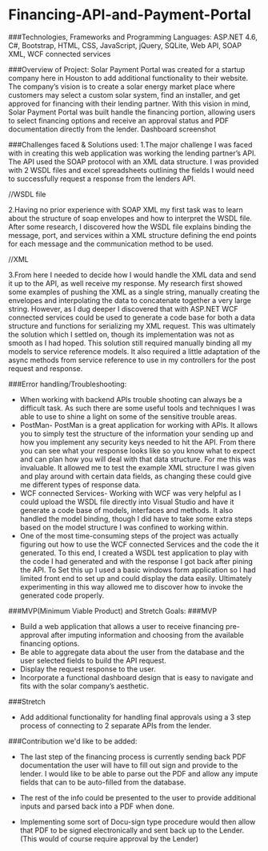 # Financing-API-and-Payment-Portal
 
###Technologies, Frameworks and Programming Languages:
ASP.NET 4.6, C#, Bootstrap, HTML, CSS, JavaScript, jQuery, SQLite, Web API, SOAP XML, WCF connected services

###Overview of Project:
Solar Payment Portal was created for a startup company here in Houston to add additional functionality to their website. The company’s vision is to create a solar energy market place where customers may select a custom solar system, find an installer, and get approved for financing with their lending partner.  With this vision in mind, Solar Payment Portal was built handle the financing portion, allowing users to select financing options and receive an approval status and PDF documentation directly from the lender. 
Dashboard screenshot

###Challenges faced & Solutions used:
1.The major challenge I was faced with in creating this web application was working the lending partner’s API. The API used the SOAP protocol with an XML data structure. I was provided with 2 WSDL files and excel spreadsheets outlining the fields I would need to successfully request a response from the lenders API. 

//WSDL file

2.Having no prior experience with SOAP XML my first task was to learn about the structure of soap envelopes and how to interpret the WSDL file. After some research, I discovered how the WSDL file explains binding the message, port, and services within a XML structure defining the end points for each message and the communication method to be used. 

//XML

3.From here I needed to decide how I would handle the XML data and send it up to the API, as well receive my response. My research first showed some examples of pushing the XML as a single string, manually creating the envelopes and interpolating the data to concatenate together a very large string. However, as I dug deeper I discovered that with ASP.NET WCF connected services could be used to generate a code base for both a data structure and functions for serializing my XML request. This was ultimately the solution which I settled on, though its implementation was not as smooth as I had hoped. This solution still required manually binding all my models to service reference models.  It also required a little adaptation of the async methods from service reference to use in my controllers for the post request and response. 

###Error handling/Troubleshooting:
- When working with backend APIs trouble shooting can always be a difficult task. As such there are some useful tools and techniques I was able to use to shine a light on some of the sensitive trouble areas. 
- PostMan- PostMan is a great application for working with APIs. It allows you to simply test the structure of the information your sending up and how you implement any security keys needed to hit the API. From there you can see what your response looks like so you know what to expect and can plan how you will deal with that data structure. For me this was invaluable. It allowed me to test the example XML structure I was given and play around with certain data fields, as changing these could give me different types of response data. 
- WCF connected Services- Working with WCF was very helpful as I could upload the WSDL file directly into Visual Studio and have it generate a code base of models, interfaces and methods. It also handled the model binding, though I did have to take some extra steps based on the model structure I was confined to working within. 
- One of the most time-consuming steps of the project was actually figuring out how to use the WCF connected Services and the code the it generated. To this end, I created a WSDL test application to play with the code I had generated and with the response I got back after pining the API. To Set this up I used a basic windows form application so I had limited front end to set up and could display the data easily. Ultimately experimenting in this way allowed me to discover how to invoke the generated code properly. 

###MVP(Minimum Viable Product) and Stretch Goals:
###MVP
- Build a web application that allows a user to receive financing pre- approval after imputing information and choosing from the available financing options. 
- Be able to aggregate data about the user from the database and the user selected fields to build the API request.
- Display the request response to the user. 
- Incorporate a functional dashboard design that is easy to navigate and fits with the solar company’s aesthetic.

###Stretch

- Add additional functionality for handling final approvals using a 3 step process of connecting to 2 separate APIs from the lender. 


###Contribution we'd like to be added:

- The last step of the financing process is currently sending back PDF documentation the user will have to fill out sign and provide to the lender. I would like to be able to parse out the PDF and allow any impute fields that can to be auto-filled from the database. 

- The rest of the info could be presented to the user to provide additional inputs and parsed back into a PDF when done. 

- Implementing some sort of Docu-sign type procedure would then allow that PDF to be signed electronically and sent back up to the Lender. (This would of course require approval by the Lender)
